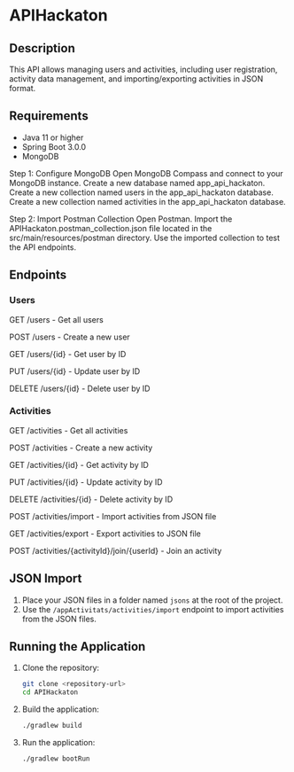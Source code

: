 # APIHackaton

## Description
This API allows managing users and activities, including user registration, activity data management, and importing/exporting activities in JSON format.

## Requirements
- Java 11 or higher
- Spring Boot 3.0.0
- MongoDB

Step 1: Configure MongoDB
Open MongoDB Compass and connect to your MongoDB instance.
Create a new database named app_api_hackaton.
Create a new collection named users in the app_api_hackaton database.
Create a new collection named activities in the app_api_hackaton database.

Step 2: Import Postman Collection
Open Postman.
Import the APIHackaton.postman_collection.json file located in the src/main/resources/postman directory.
Use the imported collection to test the API endpoints.

## Endpoints
### Users
GET /users - Get all users

POST /users - Create a new user

GET /users/{id} - Get user by ID

PUT /users/{id} - Update user by ID

DELETE /users/{id} - Delete user by ID


### Activities
GET /activities - Get all activities 

POST /activities - Create a new activity 

GET /activities/{id} - Get activity by ID 

PUT /activities/{id} - Update activity by ID 

DELETE /activities/{id} - Delete activity by ID 

POST /activities/import - Import activities from JSON file 

GET /activities/export - Export activities to JSON file

POST /activities/{activityId}/join/{userId} - Join an activity


## JSON Import
1. Place your JSON files in a folder named `jsons` at the root of the project.
2. Use the `/appActivitats/activities/import` endpoint to import activities from the JSON files.

## Running the Application
1. Clone the repository:
    ```sh
    git clone <repository-url>
    cd APIHackaton
    ```

2. Build the application:
    ```sh
    ./gradlew build
    ```

3. Run the application:
    ```sh
    ./gradlew bootRun
    ```
